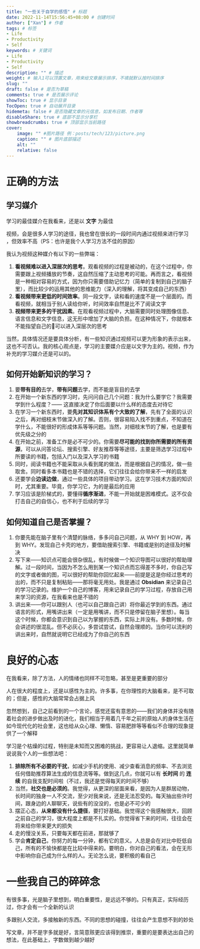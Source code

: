 ```yaml
---
title: "一些关于自学的感悟" # 标题
date: 2022-11-14T15:56:45+08:00 # 创建时间
author: ["Xan"] # 作者
tags: # 标签
- Life
- Productivity
- Self 
keywords: # 关键词
- Life
- Productivity
- Self 
description: "" # 描述
weight: # 输入1可以顶置文章，用来给文章展示排序，不填就默认按时间排序
slug: ""
draft: false # 是否为草稿
comments: true # 是否展示评论
showToc: true # 显示目录
TocOpen: true # 自动展开目录
hidemeta: false # 是否隐藏文章的元信息，如发布日期、作者等
disableShare: true # 底部不显示分享栏
showbreadcrumbs: true # 顶部显示当前路径
cover:
    image: "" #图片路径 例：posts/tech/123/picture.png
    caption: "" # 图片底部描述
    alt: ""
    relative: false
---
```


# 正确的方法
## 学习媒介
学习的最佳媒介在我看来，还是以 **文字** 为最佳  

视频，会是很多人学习的途径，我也曾在很长的一段时间内通过视频来进行学习 ，但效率不高（PS：也许是我个人学习方法不佳的原因）  

我认为视频这种媒介有以下的一些弊端：
1. **看视频难以进入深层次的思考**。观看视频的过程是被动的，在这个过程中，你需要跟上视频播放的节奏，这自然压缩了主动思考的可能。再而言之，看视频是一种相对容易的方式，因为你只需要借助记忆力（简单的复制到自己的脑子里），而比较少的运用其他的思维能力（深入的理解，将其变成自己的东西）
2. **看视频带来更低的时间效率**。同一段文字，读和看的速度不是一个层面的。而看视频，就相当于别人读给你听，时间效率自然是比不了阅读文字
3. **视频带来更多的干扰因素**。在观看视频过程中，大脑需要同时处理图像信息、语言信息和文字信息，这无形中增加了大脑的负担。在这种情况下，你就根本不能指望自己的🧠可以进入深层次的思考

当然，具体情况还是要具体分析，有一些知识通过视频可以更为形象的表示出来，这也不可否认。我的核心观点是，学习的主要媒介应是以文字为主的。视频，作为补充的学习媒介还是可以的。
## 如何开始新知识的学习？
1. 要**带有目的**去学，**带有问题**去学，而不能是盲目的去学
2. 在开始一个新东西的学习时，先问问自己几个问题：我为什么要学它？我需要学到什么程度？—— 这直接决定了你后面要以什么样的态度去对待它  
3. 在学习一个新东西时，要**先对其知识体系有个大致的了解**，先有了全面的认识之后，再对细枝末节做深入的了解。否则，很容易陷入找不到重点，不知道在学什么，不能很好的形成体系等等问题。当然，对细枝末节的了解，也是要有优先级之分的  
4. 在开始之前，准备工作是必不可少的。你需要**尽可能的找到你所需要的所有资源**，可以从问答论坛、搜索引擎、好友推荐等等途径，主要是筛选学习过程中所要读的书籍，包括入门以及深入学习的书籍
5. 同时，阅读书籍也不能采取从头看到尾的做法，而是根据自己的情况，做一些取舍。同时看多本书籍也是不错的选择，它们往往会给你带来不一样的启发  
6. 还要学会**边读边做**，通过一些具体的项目带动学习。这在学习技术方面的知识时，尤其重要。毕竟，你学习它，为的是最后的应用  
7. 学习应该是阶梯式的，要懂得**循序渐进**，不能一开始就是困难模式。这不仅会打击自己的自信心，也不利于后续的学习
## 如何知道自己是否掌握？
1. 你要先能在脑子里有个清楚的脉络，多多问自己问题，从 WHY 到 HOW，再到 WHY。发现自己卡壳的地方，要借助搜索引擎、书籍或是别的途径及时解决
2. 写下来——知识点可能会很杂很乱，有时候做一个知识导图可以很好的帮助理解。过一段时间，当因为不怎么用到某一个知识点而忘得差不多时，你自己写的文字或者做的图，可以很好的帮助你回忆起来——前提是这是你经过思考的出的，而不只是复制粘贴——那将毫无用处。我是通过 **Obsidian** 来记录自己的学习记录的。维护一个自己的博客，用来记录自己的学习过程，存放自己用来学习的资源，在我看来也是不错的
3. 讲出来——你可以跟别人（也可以自己跟自己讲）将你最近学到的东西。通过语言的形式，用嘴讲出来（一定是用嘴讲，而不只是停留在脑子里想）。每当这个时候，你都会意识到自己以为掌握的东西，实际上并没有。多数时候，你会讲述的很混乱。但不必灰心，多尝试尝试，自然会理顺的。当你可以流利的讲出来时，自然就说明它已经成为了你自己的东西
# 良好的心态
在我看来，除了方法，人的情绪也同样不可忽略，甚至是更重要的部分  

人在很大的程度上，还是以感性为主的。许多事，在你理性的大脑看来，是不可取的；但是，感性的大脑常常会占据上风  

忽然想到，自己之前看到的一个言论，感觉还蛮有意思的——我们的身体并没有随着社会的进步做出及时的进化，我们相当于用着几千年之前的原始人的身体生活在如今现代化的社会里，这也给从众心理、懒惰、容易肥胖等等看似不合理的现象提供了一个解释  

学习是个枯燥的过程，特别是未知而又困难的挑战，更容易让人退缩。这里就简单说说我个人的一些想法吧：  
1. **排除所有不必要的干扰**，如减少手机的使用、减少查看消息的频率、不去浏览任何借助推荐算法生成的信息流等等。做到这几点，你就可以有 **长时间** 的 **连续** 的自我支配时间啦（不过，我还是觉得每天的时间不够）
2. 当然，**社交也是必须的**。我觉得，从更深的层面来看，是因为人是群居动物，长时间的独身一人不交流，至少对我来说，还是无法忍受的。每天抽出些许时间，跟身边的人聊聊天，说些有的没没的，也是必不可少的
3. 摆正心态，**从来都没有什么捷径**，要打好基础。我觉得这个我感触很大，回顾之前自己的学习，很大程度上都是不扎实的。你觉得省下来的时间，往往会在将来给你带来更大的损失
4. 走的慢没关系，只要每天都在前进，那就够了
5. 学会**肯定自己**，你努力的每一分钟，都有它的意义。人总是会在对比中贬低自己，所有的不愉快都是在比较中得来的。要明白，你对自己的看法，会在无形中影响你自己成为什么样的人。无论怎么说，要积极的看自己
# 一些我自己的碎碎念
有很多事，光是脑子里想到，明白重要性，是远远不够的。只有真正，实际经历过，你才会有一个全新的认识  

多跟别人交流，多接触新的东西。不同的思想的碰撞，往往会产生意想不到的妙处  

写文章，并不是字多就是好，言简意赅更应该得到推崇，重要的是要表达出自己的想法，在此基础上，字数做到越少越好
